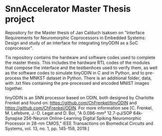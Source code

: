 # SnnAccelerator Master Thesis project

Repository for the Master thesis of Jan Calduch Isaksen on "Interface Requirements for Neuromorphic Coprocessors in Embedded Systems: Design and study of an interface for integrating tinyODIN as a SoC coprocessor".

Tis repository contains the hardware and software codes used to complete the master thesis. This includes the hardware RTL codes of the modules that compose the interface and the testbenhces used to verify them, as well as the software codes to simulate tinyODIN in C and in Python, and to pre-process the MNKST dataset in Python. There is an additional folder, data, with .txt files containing the pre-processed and encoded MNIST images together. 

tinyODIN is an SNN processor based on ODIN, both designed by Charlotte Frenkel and found on: https://github.com/ChFrenkel/tinyODIN and https://github.com/ChFrenkel/ODIN. For more information see [C. Frenkel, M. Lefebvre, J.-D. Legat and D. Bol, "A 0.086-mm² 12.7-pJ/SOP 64k-Synapse 256-Neuron Online-Learning Digital Spiking Neuromorphic Processor in 28-nm CMOS," IEEE Transactions on Biomedical Circuits and Systems, vol. 13, no. 1, pp. 145-158, 2019.]
